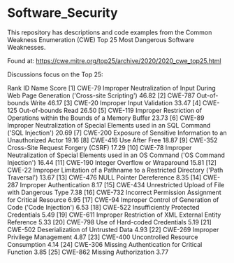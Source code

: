 # Software_Security
This repository has descriptions and code examples from the Common Weakness Enumeration (CWE) Top 25 Most Dangerous Software Weaknesses.

Found at: https://cwe.mitre.org/top25/archive/2020/2020_cwe_top25.html

Discussions focus on the Top 25:

Rank	ID	Name	Score
[1]	CWE-79	Improper Neutralization of Input During Web Page Generation ('Cross-site Scripting')	46.82
[2]	CWE-787	Out-of-bounds Write	46.17
[3]	CWE-20	Improper Input Validation	33.47
[4]	CWE-125	Out-of-bounds Read	26.50
[5]	CWE-119	Improper Restriction of Operations within the Bounds of a Memory Buffer	23.73
[6]	CWE-89	Improper Neutralization of Special Elements used in an SQL Command ('SQL Injection')	20.69
[7]	CWE-200	Exposure of Sensitive Information to an Unauthorized Actor	19.16
[8]	CWE-416	Use After Free	18.87
[9]	CWE-352	Cross-Site Request Forgery (CSRF)	17.29
[10]	CWE-78	Improper Neutralization of Special Elements used in an OS Command ('OS Command Injection')	16.44
[11]	CWE-190	Integer Overflow or Wraparound	15.81
[12]	CWE-22	Improper Limitation of a Pathname to a Restricted Directory ('Path Traversal')	13.67
[13]	CWE-476	NULL Pointer Dereference	8.35
[14]	CWE-287	Improper Authentication	8.17
[15]	CWE-434	Unrestricted Upload of File with Dangerous Type	7.38
[16]	CWE-732	Incorrect Permission Assignment for Critical Resource	6.95
[17]	CWE-94	Improper Control of Generation of Code ('Code Injection')	6.53
[18]	CWE-522	Insufficiently Protected Credentials	5.49
[19]	CWE-611	Improper Restriction of XML External Entity Reference	5.33
[20]	CWE-798	Use of Hard-coded Credentials	5.19
[21]	CWE-502	Deserialization of Untrusted Data	4.93
[22]	CWE-269	Improper Privilege Management	4.87
[23]	CWE-400	Uncontrolled Resource Consumption	4.14
[24]	CWE-306	Missing Authentication for Critical Function	3.85
[25]	CWE-862	Missing Authorization	3.77
